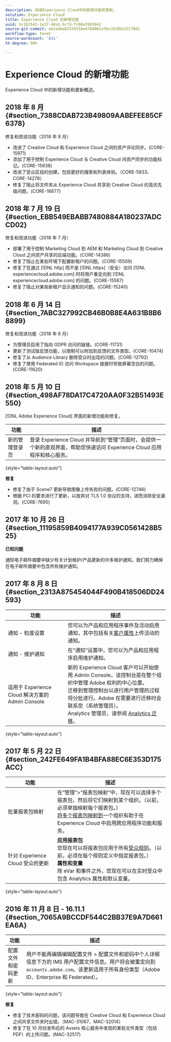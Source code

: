 ```yaml
---
description: 阅读Experience Cloud中的新增功能和更新。
solution: Experience Cloud
title: Experience Cloud 的新增功能
uuid: bc1b1542-1a37-4da1-bcfd-fc86af881642
source-git-commit: eb2ad8a8255915be47b6002a78cc810b522170d2
workflow-type: tm+mt
source-wordcount: '631'
ht-degree: 98%

---
```



# Experience Cloud 的新增功能

Experience Cloud 中的新增功能和更新概述。

## 2018 年 8 月 {#section_7388CDAB723B49809AABEFEE85CF6378}

修复和改进功能（2018 年 8 月）

* 改进了 Creative Cloud 和 Experience Cloud 之间的资产评论同步。(CORE-15971)
* 添加了用于控制 Experience Cloud 与 Creative Cloud 间资产同步的功能标记。(CORE-15938)
* 改进了受众区段的创建，包括更好的搜索和列表体验。（CORE-5833、CORE-14278）
* 修复了阻止将文件夹从 Experience Cloud 共享到 Creative Cloud 的高优先级问题。(CORE-16677)

## 2018 年 7 月 19 日 {#section_EBB549EBABB7480884A180237ADCCD02}

修复和改进功能（2018 年 7 月）

* 部署了用于控制 Marketing Cloud 到 AEM 和 Marketing Cloud 到 Creative Cloud 之间资产共享的后端功能。(CORE-14386)
* 修复了阻止在某些环境下配置新租户的问题。(CORE-15509)
* 修复了在通过 [!DNL http] 而不是 [!DNL https]（安全）访问 [!DNL experiencecloud.adobe.com] 时将用户重定向到 [!DNL experiencecloud.adobe.com] 的问题。(CORE-15587)
* 修复了阻止对某些新租户显示通知的问题。(CORE-15240)

## 2018 年 6 月 14 日 {#section_7ABC327992CB46B0B8E4A631B8B68899}

修复和改进功能（2018 年 6 月）

* 为管理员启用了指向 GDPR 访问的链接。(CORE-11731)
* 更新了测试版反馈功能，以限制可以附加到反馈的文件类型。(CORE-10474)
* 修复了从 Audience Library 删除受众时出现的问题。(CORE-12792)
* 修复了使用 Federated ID 访问 Workspace 链接时导致屏幕空白的问题。(CORE-11620)

## 2018 年 5 月 10 日 {#section_498AF78DA17C4720AA0F32B51493E550}

[!DNL Adobe Experience Cloud] 界面的新增功能和修复。

| 功能 | 描述 |
|--- |--- |
| 新的管理登录页 | 登录 Experience Cloud 并导航到“管理”页面时，会提供一个新的直观界面，帮助您快速访问 Experience Cloud 应用程序和核心服务。 |

{style=&quot;table-layout:auto&quot;}

**修复**

* 修复了由于 Scene7 更新导致图像上传失败的问题。(CORE-12746)
* 根据 PCI 的要求进行了更新，以放弃对 TLS 1.0 协议的支持，进而消除安全漏洞。(CORE-7695)

## 2017 年 10 月 26 日 {#section_11195859B4094177A939C0561428B525}

**已知问题**

通知电子邮件摘要中缺少有关计划维护/产品更新的许多维护通知。我们努力确保在电子邮件摘要中包含所有维护通知。

## 2017 年 8 月 8 日 {#section_2313A875454044F490B418506DD24593}

| 功能 | 描述 |
|--- |--- |
| 通知 - 粒度设置 | 您可以为产品和应用程序事件及活动启用通知，其中包括有关[客户属性](attributes.md)上传活动的通知。 |
| 通知 - 维护通知 | 在“通知”设置中，您可以为产品和应用程序启用维护通知。 |
| 适用于 Experience Cloud 解决方案的 Admin Console | 新的 Experience Cloud 客户可以开始使用 Admin Console，该控制台是在整个组织中管理 Adobe 权利的中心位置。<br>迁移到管理控制台以进行用户管理的过程将分批进行。Adobe 在需要进行迁移时会联系您（系统管理员）。<br>Analytics 管理员，请参阅 [Analytics 迁移](https://experienceleague.adobe.com/docs/analytics/admin/user-product-management/user-management/migrate-users/c-migration-tool.html?lang=zh-Hans)。 |

{style=&quot;table-layout:auto&quot;}

## 2017 年 5 月 22 日 {#section_242FE649FA1B4BFA88EC6E353D175ACC}

| 功能 | 描述 |
|--- |--- |
| 批量报表包映射 | 在“管理”>“报表包映射”中，现在可以选择多个报表包，然后将它们映射到某个组织。（以前，必须单独映射每个报表包。）<br>[将多个报表包映射到](core-services.md)一个组织有助于在 Experience Cloud 中启用跨应用程序功能和服务。 |
| 针对 Experience Cloud 受众的更新 | **应用报表包**<br>&#x200B;您现在可以将报表包应用于所有[受众规则](t-audience-create.md)。（以前，必须在每个规则定义中指定报表包。）<br>**属性和变量**<br>&#x200B;除 eVar 和事件之外，您现在可以在实时受众中包含 Analytics 属性和默认变量。 |

{style=&quot;table-layout:auto&quot;}

## 2016 年 11 月 8 日 - 16.11.1 {#section_7065A9BCCDF544C2BB37E9A7D661EA6A}

| 功能 | 描述 |
|--- |--- |
| 配置文件和密码更新 | 用户不能再编辑编辑配置文件 > 配置文件和密码中个人详细信息下方的 IMS 用户配置文件信息。用户将会被重定向到 `accounts.adobe.com`。该更新适用于所有身份类型（Adobe ID、Enterprise 和 Federated）。 |

{style=&quot;table-layout:auto&quot;}

**修复**

* 修复了技术密码的问题，该问题导致在 Creative Cloud 和 Experience Cloud 之间共享文件夹时出错。（MAC-31067、MAC-32014）
* 修复了在 10 月份发布后的 Assets 核心服务中发现的某些文件类型（包括 PDF）的上传问题。(MAC-32517)
